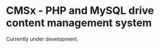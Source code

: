 CMSx - PHP and MySQL drive content management system
====================================================
 
Currently under development. 
